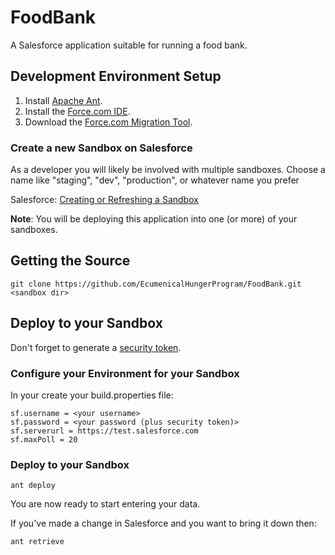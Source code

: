 FoodBank
========

A Salesforce application suitable for running a food bank.

## Development Environment Setup

1. Install [Apache Ant](http://ant.apache.org/).
2. Install the [Force.com IDE](http://wiki.developerforce.com/page/Force.com_IDE).
3. Download the [Force.com Migration Tool](https://na3.salesforce.com/dwnld/SfdcAnt/salesforce_ant_31.0.zip).

### Create a new Sandbox on Salesforce

As a developer you will likely be involved with multiple sandboxes.
Choose a name like "staging", "dev", "production", or whatever name you prefer

Salesforce: [Creating or Refreshing a Sandbox](https://help.salesforce.com/HTViewHelpDoc?id=data_sandbox_create.htm&language=en_US)

**Note**: You will be deploying this application into one (or more) of your sandboxes.

## Getting the Source

    git clone https://github.com/EcumenicalHungerProgram/FoodBank.git <sandbox dir>

##  Deploy to your Sandbox

Don't forget to generate a [security token](https://help.salesforce.com/apex/HTViewHelpDoc?id=user_security_token.htm).

### Configure your Environment for your Sandbox

In your <sandbox dir> create your build.properties file:

    sf.username = <your username>
    sf.password = <your password (plus security token)>
    sf.serverurl = https://test.salesforce.com
    sf.maxPoll = 20

### Deploy to your Sandbox

    ant deploy

You are now ready to start entering your data.

If you've made a change in Salesforce and you want to bring it down then:

    ant retrieve

